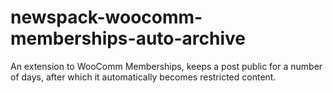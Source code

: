 # newspack-woocomm-memberships-auto-archive
An extension to WooComm Memberships, keeps a post public for a number of days, after which it automatically becomes restricted content.
